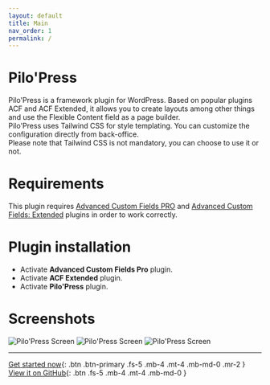```yaml
---
layout: default
title: Main
nav_order: 1
permalink: /
---
```


# Pilo'Press

Pilo'Press is a framework plugin for WordPress. Based on popular plugins ACF and ACF Extended, it allows you to create layouts among other things and use the Flexible Content field as a page builder.  
Pilo'Press uses Tailwind CSS for style templating. You can customize the configuration directly from back-office.  
Please note that Tailwind CSS is not mandatory, you can choose to use it or not.

# Requirements

This plugin requires [Advanced Custom Fields PRO](https://www.advancedcustomfields.com/pro/) and [Advanced Custom Fields: Extended](https://wordpress.org/plugins/acf-extended/) plugins in order to work correctly.

# Plugin installation

- Activate **Advanced Custom Fields Pro** plugin.
- Activate **ACF Extended** plugin.
- Activate **Pilo'Press** plugin.

# Screenshots

![Pilo'Press Screen](https://demo.pilopress.com/wp-content/uploads/2021/02/pilopress-screen1.png)
![Pilo'Press Screen](https://demo.pilopress.com/wp-content/uploads/2021/02/pilopress-screen10.png)
![Pilo'Press Screen](https://demo.pilopress.com/wp-content/uploads/2021/02/pilopress-screen2.png)

***

[Get started now](/PiloPress/docs/theme-installation){: .btn .btn-primary .fs-5 .mb-4 .mt-4 .mb-md-0 .mr-2 } [View it on GitHub](https://github.com/Pilot-in/PiloPress){: .btn .fs-5 .mb-4 .mt-4 .mb-md-0 }
